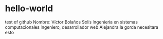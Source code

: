 # hello-world
test of github
Nombre: Víctor Bolaños Solís 
Ingenieria en sistemas computacionales 
Ingeniero, desarrollador web
Alejandra la gorda necesitara esto
